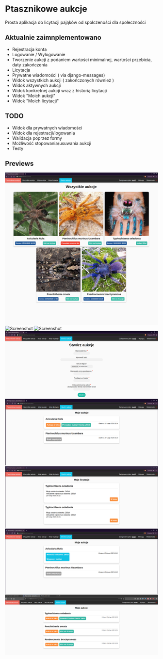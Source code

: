 # Ptasznikowe aukcje
Prosta aplikacja do licytacji pająków od społczeności dla społeczności

## Aktualnie zaimnplementowano
+ Rejestracja konta
+ Logowanie / Wylogowanie
+ Tworzenie aukcji z podaniem wartości minimalnej, wartości przebicia, daty zakończenia
+ Licytacja
+ Prywatne wiadomości ( via django-messages)
+ Widok wszystkich aukcji ( zakończonych również )
+ Widok aktywnych aukcji
+ Widok konkretnej aukcji wraz z historią licytacji
+ Widok "Moich aukcji"
+ Widok "Moich licytacji"

## TODO
+ Widok dla prywatnych wiadomości
+ Widok dla rejestracji/logowania
+ Walidacja poprzez formy
+ Możliwość stopowania/usuwania aukcji
+ Testy

## Previews
![Screenshot](./screenshots/wszystkie_aukcje.png?raw=true "wszystkie aukcje")
![Screenshot](./screenshots/cwszystkie_aukcje_3.png?raw=true "wszystkie aukcje 3")
![Screenshot](./screenshots/wygląd_aukcji.png?raw=true "wygląd aukcji")
![Screenshot](./screenshots/tworzenie_aukcji.png?raw=true "tworzenie aukcji")
![Screenshot](./screenshots/Moje_wystawione_aukcje.png?raw=true "Moje wystawione aukcje")
![Screenshot](./screenshots/Moje_licytacje.png?raw=true "Moje licytacje")
![Screenshot](./screenshots/Moje_aukcje_wygrany.png?raw=true "Moje aukcje")
![Screenshot](./screenshots/Moje_aukcje_2.png?raw=true "Moje aukcje 2")
